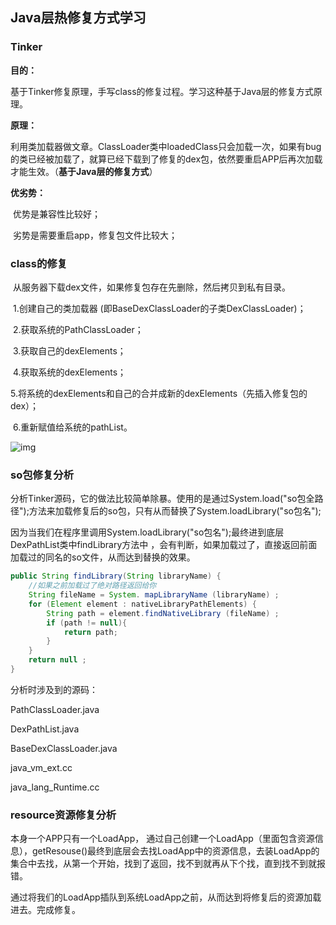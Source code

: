 ## Java层热修复方式学习

### Tinker

**目的：**

​	基于Tinker修复原理，手写class的修复过程。学习这种基于Java层的修复方式原理。

**原理：**

​	利用类加载器做文章。ClassLoader类中loadedClass只会加载一次，如果有bug的类已经被加载了，就算已经下载到了修复的dex包，依然要重启APP后再次加载才能生效。（**基于Java层的修复方式**）

**优劣势：**

​	优势是兼容性比较好；

​	劣势是需要重启app，修复包文件比较大；





### class的修复

​	从服务器下载dex文件，如果修复包存在先删除，然后拷贝到私有目录。
​	

​    1.创建自己的类加载器 (即BaseDexClassLoader的子类DexClassLoader)；

​    2.获取系统的PathClassLoader；

​    3.获取自己的dexElements；

​	4.获取系统的dexElements；

​	5.将系统的dexElements和自己的合并成新的dexElements（先插入修复包的dex）；

​	6.重新赋值给系统的pathList。


 ![img](/Users/lgc/Documents/ASProjects/GithubShareOpen/TinkerCustomExercise/img.png)





### so包修复分析

分析Tinker源码，它的做法比较简单除暴。使用的是通过System.load("so包全路径");方法来加载修复后的so包，只有从而替换了System.loadLibrary("so包名");

因为当我们在程序里调用System.loadLibrary("so包名");最终进到底层 DexPathList类中findLibrary方法中 ，会有判断，如果加载过了，直接返回前面加载过的同名的so文件，从而达到替换的效果。

 

```java
public String findLibrary(String libraryName) {
    //如果之前加载过了绝对路径返回给你
    String fileName = System. mapLibraryName (libraryName) ;
    for (Element element : nativeLibraryPathElements) {
        String path = element.findNativeLibrary (fileName) ;
        if (path != null){
            return path;
        }
    }
    return null ;
}
```

分析时涉及到的源码：

PathClassLoader.java

DexPathList.java

BaseDexClassLoader.java

java_vm_ext.cc

java_lang_Runtime.cc





### resource资源修复分析

本身一个APP只有一个LoadApp， 通过自己创建一个LoadApp（里面包含资源信息），getResouse()最终到底层会去找LoadApp中的资源信息，去装LoadApp的集合中去找，从第一个开始，找到了返回，找不到就再从下个找，直到找不到就报错。

通过将我们的LoadApp插队到系统LoadApp之前，从而达到将修复后的资源加载进去。完成修复。